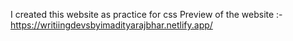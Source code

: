 I created this website as practice for css 
Preview of the website :- https://writiingdevsbyimadityarajbhar.netlify.app/
